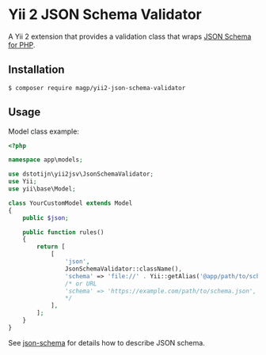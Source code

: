 # Yii 2 JSON Schema Validator

A Yii 2 extension that provides a validation class that wraps
[JSON Schema for PHP](https://github.com/swaggest/php-json-schema).

## Installation

```
$ composer require magp/yii2-json-schema-validator
```

## Usage

Model class example:

```php
<?php

namespace app\models;

use dstotijn\yii2jsv\JsonSchemaValidator;
use Yii;
use yii\base\Model;

class YourCustomModel extends Model
{
    public $json;

    public function rules()
    {
        return [
            [
                'json',
                JsonSchemaValidator::className(),
                'schema' => 'file://' . Yii::getAlias('@app/path/to/schema.json'),
                /* or URL
                'schema' => 'https://example.com/path/to/schema.json',
                */
            ],
        ];
    }
}
```

See [json-schema](http://json-schema.org) for details how to describe JSON schema.
